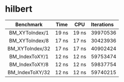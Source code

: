# hilbert

| Benchmark          | Time      | CPU    | Iterations
|:------------------:|:---------:|:------:|:-----------
| BM_XYToIndex/1     | 19 ns     | 19 ns  | 39970536
| BM_XYToIndex/8     | 17 ns     | 17 ns  | 30423936
| BM_XYToIndex/32    | 17 ns     | 17 ns  | 40902424
| BM_IndexToXY/1     | 12 ns     | 12 ns  | 59753474
| BM_IndexToXY/8     | 12 ns     | 12 ns  | 59837754
| BM_IndexToXY/32    | 12 ns     | 12 ns  | 59740215
